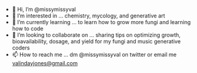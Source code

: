 - 👋 Hi, I’m @missymissyval
- 👀 I’m interested in ... chemistry, mycology, and generative art
- 🌱 I’m currently learning ... to learn how to grow more fungi and learning how to code
- 💞️ I’m looking to collaborate on ... sharing tips on optimizing growth, bioavailability, dosage, and yield for my fungi and music generative coders
- 📫 How to reach me ... dm @missymissyval on twitter or email me valindayjones@gmail.com

<!---
missymissyval/missymissyval is a ✨ special ✨ repository because its `README.md` (this file) appears on your GitHub profile.
You can click the Preview link to take a look at your changes.
--->
